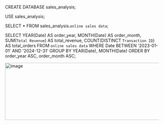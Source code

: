 
CREATE DATABASE sales_analysis;

USE sales_analysis;

SELECT * FROM sales_analysis.`online sales data`;

SELECT
    YEAR(Date) AS order_year,
    MONTH(Date) AS order_month,
    SUM(`Total Revenue`) AS total_revenue,
    COUNT(DISTINCT `Transaction ID`) AS total_orders
FROM
    `online sales data`
WHERE
    Date BETWEEN '2023-01-01' AND '2024-12-31'
GROUP BY
    YEAR(Date), MONTH(Date)
ORDER BY
    order_year ASC, order_month ASC;

<img width="570" height="188" alt="image" src="https://github.com/user-attachments/assets/22d90b08-f334-45a7-86e8-69afd4bb7c1a" />

    

